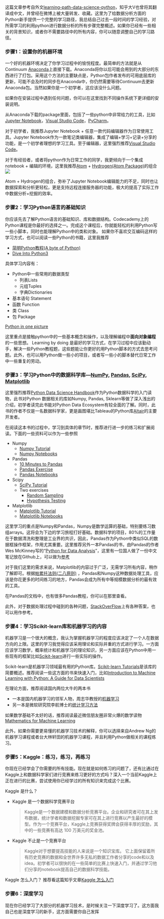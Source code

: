 这篇文章参考自外文[learning-path-data-science-python](https://www.analyticsvidhya.com/learning-paths-data-science-business-analytics-business-intelligence-big-data/learning-path-data-science-python/)，知乎大V也曾将其翻译成中文，并曾经在微博上被大量转发、收藏。这里为了给数据分析方面的Python新手提供一个完整的学习路径，我总结自己过去一段时间的学习经验，对所需学习的利用python进行数据分析的所有步骤完整概述。如果你已经有一些相关的背景知识，或者你不需要路径中的所有内容，你可以随意调整自己的学习路径。

### 步骤1：设置你的机器环境

一个好的机器环境决定了你学习过程中的愉悦程度。最简单的方法就是从Continuum [Anaconda](https://www.anaconda.com/distribution/)上直接下载。Anaconda将你以后可能会用到的大部分的东西进行了打包。采用这个方法的主要缺点是，Python包作者发布的可用底层库的更新，可能不会及时的同步在Anaconda中，你仍然需要等待Continuum去更新Anaconda包。当然如果你是一个初学者，这应该没什么问题。

如果你在安装过程中遇到任何问题，你可以在这里找到不同操作系统下更详细的安装说明。

从Anaconda下载的package里面，包括了一些python中非常给力的工具，比如[Jupyter Notebook](https://jupyter.org/)，[Visual Studio Code](https://code.visualstudio.com/)，[PyCharm](https://www.jetbrains.com/pycharm/)。

对于初学者，我推荐Jupyter Notebook + 任意一款代码编辑器作为日常使用工具。Jupyter Notebook作为一款笔记类编辑器，集成了编辑+学习+记录+分享的功能，是一个初学者理想的学习工具。至于编辑器，这里强烈推荐[Visual Studio Code](https://code.visualstudio.com/)。

对于有经验者，或者将python作为日常工作的同学，我更倾向于一个集成notebook + 编辑的环境，这里我推荐[Atom](https://atom.io/) + [Hydrogen(Atom Package)](https://nteract.gitbooks.io/hydrogen/)的组合
![](http://img.77qingliu.com/post/2019-05-14-7e03e524-ac03-11e6-9176-37677f226619.gif)

Atom + Hydrogen的组合，弥补了Jupyter Notebook编辑能力的不足，同时也让数据探索和分析更轻松，更是支持远程连接服务器的功能，极大的提高了实际工作中数据分析+挖掘的效率。


### 步骤2：学习Python语言的基础知识

你应该先去了解Python语言的基础知识、库和数据结构。Codecademy上的Python课程是你最好的选择之一。完成这个课程后，你就能轻松的利用Python写一些小脚本，同时也能理解Python中的类和对象。
如果你不喜欢交互编码这样的学习方式，也可以阅读一些Python的书籍，这里我推荐
* [简明Python教程(A byte of Python)](https://bop.mol.uno/)
* [Dive Into Python3](http://www.ttlsa.com/docs/dive-into-python3/)

具体学习内容有：
* Python中一些常用的数据类型
  * 列表Lists
  * 元组Tuples
  * 字典Dictionaries
* 基本语句 Statement
* 函数 Function
* 类 Class
* 包 Package

[Python in one picture](http://77qingliu-blog.oss-cn-shanghai.aliyuncs.com/py3%20in%20one%20pic.png)

这里重点是接触python中的一些基本概念和操作，以及理解编程中**面向对象编程**的一些思想。
Learning by doing 是最好的学习方式，在学习过程中应该勤动手，解决一些Python教程题，这些题能让你更好的用Python脚本的方式去思考问题。此外，也可以用Python做一些小的项目，或者写一些小的脚本替代日常工作中一些重复的劳动。

### 步骤3：学习Python中的数据科学库—[NumPy](http://www.numpy.org/), [Pandas](https://pandas.pydata.org/), [SciPy](https://www.scipy.org/), [Matplotlib](https://matplotlib.org/)

这里强烈推荐[Python Data Science Handbook](https://jakevdp.github.io/PythonDataScienceHandbook/)作为Python数据科学的入门读物，此书对Python 数据相关的库如Numpy, Pandas, Sklearn等做了深入浅出的介绍，初学者读完此书能对Python Data Ecosystem有较全面的了解。同时，此书的作者不仅是一名数据科学家，更是画图堪比Tableau的Python库[Altair](https://altair-viz.github.io/)的主要开发者。

在阅读这本书的过程中，学习到具体的章节时，推荐进行进一步的练习和扩展阅读。下面的一些资料可以作为一些参照
* Numpy
  * [Numpy Tutorial](https://www.numpy.org/devdocs/user/quickstart.html)
  * [Numpy Notebooks](https://nbviewer.jupyter.org/github/donnemartin/data-science-ipython-notebooks/tree/master/numpy/)
* Pandas
  * [10 Minutes to Pandas](http://pandas.pydata.org/pandas-docs/stable/getting_started/10min.html)
  * [Pandas Exercise](https://nbviewer.jupyter.org/github/guipsamora/pandas_exercises/tree/master/)
  * [Pandas Notebooks](https://nbviewer.jupyter.org/github/donnemartin/data-science-ipython-notebooks/tree/master/pandas/)
* Scipy
  * [SciPy Tutorial](https://docs.scipy.org/doc/scipy/reference/tutorial/)
  * Two exercises
    * [Random Sampling](https://nbviewer.jupyter.org/github/donnemartin/data-science-ipython-notebooks/blob/master/scipy/sampling.ipynb)
    * [Hypothesis Testing](https://nbviewer.jupyter.org/github/donnemartin/data-science-ipython-notebooks/blob/master/scipy/hypothesis.ipynb)
* Matplotlib
  * [Matplotlib Tutorial](https://matplotlib.org/tutorials/index.html)
  * [Matplotlib Notebooks](https://nbviewer.jupyter.org/github/donnemartin/data-science-ipython-notebooks/tree/master/matplotlib/)

这里学习的重点是Numpy和Pandas，Numpy是数学运算的基础，特别要练习数组arrays。这将会为下边的学习旅程打好基础。数据科学的项目，80%的工作量在于数据清洗和整理是工业界的共识，因此，Pandas作为Python中类似SQL的数据框操作框架，作用尤其重要。这里推荐另外一本Pandas的书，由Pandas的作者Wes McKinney写的“[Python for Data Analysis](http://wesmckinney.com/pages/book.html)”，这里有一位国人做了一份中文笔记放在Github上，可以做为[参考](https://nbviewer.jupyter.org/github/LearnXu/pydata-notebook/tree/master/
)

对于我们这里的需求来说，Matplotlib的内容过于广泛，无需学习所有内容，稍作了解即可。根据[帕累托法则(二八原则)](https://zh.wikipedia.org/wiki/%E5%B8%95%E7%B4%AF%E6%89%98%E6%B3%95%E5%88%99)
，Pandas和Numpy这种数据处理工具，应该是你花更多的时间练习的地方，Pandas会成为所有中等规模数据分析的最有效的工具。

在Pandas的文档中，也有很多Pandas教程，你可以在那里查看。

此外，对于数据处理过程中碰到的各种问题，[StackOverFlow](https://stackoverflow.com/tags/pandas/hot)上有各种答案，也可以用作参考。

### 步骤4：学习Scikit-learn库和机器学习的内容

机器学习是一个很大的概念，我认为掌握机器学习的程度应该决定了一个人在数据方向的上限。这里的学习我觉得应该采用理论和实际并重的方式进行学习。一方面应该学习数学，概率统计和机器学习的理论知识，另一方面应该在Python中用一些现有的框架比如[Scikit-learn](https://scikit-learn.org/stable/)进行一些实际的操作。 


Scikit-learn是机器学习领域最有用的Python库。[Scikit-learn Tutorials](https://scikit-learn.org/stable/tutorial/index.html)是该库的简要概述。推荐阅读一些这方面的书来快速入门，比如[Introduction to Machine Learning with Python: A Guide for Data Scientists](https://www.oreilly.com/library/view/introduction-to-machine/9781449369880/)

在理论方面，推荐阅读国内两位大牛的两本书
* 一本是国内机器学习的领军人物，周志华教授的[机器学习](https://book.douban.com/subject/26708119/)
* 另一本是微软研究院李航博士的[统计学习方法](https://book.douban.com/subject/10590856/)

如果数学基础不太好的话，推荐阅读最近微信朋友圈非常火爆的数学读物[Mathematics for Machine Learning](https://mml-book.github.io/)

此外，如果你需要更易懂的机器学习技术的解释，你可以选择来自Andrew Ng的机器学习课程或者台大林轩田的机器学习课程，并且利用Python做相关的课程练习。


### 步骤5：Kaggle：练习，练习，再练习

你现在已经学会了你需要的所有技能。现在就是如何练习的问题了，还有比通过在Kaggle上和数据科学家们进行竞赛来练习更好的方式吗？深入一个当前Kaggle上正在进行的比赛，尝试使用你已经学过的所有知识来完成这个比赛。

Kaggle 是什么？

* Kaggle 是一个数据科学竞赛平台
    >Kaggle是一个数据建模和数据分析竞赛平台。企业和研究者可在其上发布数据，统计学者和数据挖掘专家可在其上进行竞赛以产生最好的模型。作为一个竞赛平台，Kaggle上竞赛获得奖牌会获得丰厚的奖励，其中的一些竞赛有高达 100 万美元的奖金池。
* Kaggle 不止是一个竞赛平台
    >Kaggle对于想要提高技能的人来说是一个知识宝库。 它上面保留着所有历史竞赛的数据和全世界许多无私的数据工作者分享的code和以及idea。初学者可以很快的在一些简单的比赛上快速入门，并通过学习他们分享的notebook提高自己的数据科学技能。

Kaggle 怎么入门？
推荐看这篇知乎文章[Kaggle 怎么入门](https://www.zhihu.com/question/23987009)


### 步骤6：深度学习

现在你已经学习了大部分的机器学习技术，是时候关注一下深度学习了。这方面我自己也是深度学习的新手，这方面需要你自己发挥
